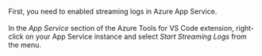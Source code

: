 First, you need to enabled streaming logs in Azure App Service.<br>
<br>
In the *App Service* section of the Azure Tools for VS Code extension, right-click on your App Service instance and select *Start Streaming Logs* from the menu.